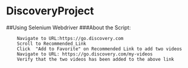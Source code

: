 # DiscoveryProject
##Using Selenium Webdriver
###About the Script:
     
        Navigate to URL:https://go.discovery.com
        Scroll to Recommended_Link
        Click  "Add to Favorite" on Recommended Link to add two videos
        Navigate to URL: https://go.discovery.com/my-videos
        Verify that the two videos has been added to the above link
         
        
